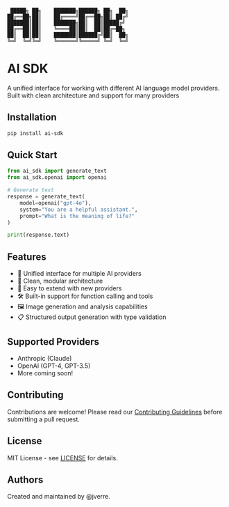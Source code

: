 ```ascii
 █████╗ ██╗    ███████╗██████╗ ██╗  ██╗
██╔══██╗██║    ██╔════╝██╔══██╗██║ ██╔╝
███████║██║    ███████╗██║  ██║█████╔╝ 
██╔══██║██║    ╚════██║██║  ██║██╔═██╗ 
██║  ██║██║    ███████║██████╔╝██║  ██╗
╚═╝  ╚═╝╚═╝    ╚══════╝╚═════╝ ╚═╝  ╚═╝
```

# AI SDK

A unified interface for working with different AI language model providers. Built with clean architecture and support for many providers

## Installation

```bash
pip install ai-sdk
```

## Quick Start

```python
from ai_sdk import generate_text
from ai_sdk.openai import openai

# Generate text
response = generate_text(
    model=openai("gpt-4o"),
    system="You are a helpful assistant.",
    prompt="What is the meaning of life?"
)

print(response.text)
```

## Features

- 🤖 Unified interface for multiple AI providers
- 🌟 Clean, modular architecture
- 🚀 Easy to extend with new providers
- 🛠️ Built-in support for function calling and tools
- 🖼️ Image generation and analysis capabilities
- 📋 Structured output generation with type validation

## Supported Providers

- Anthropic (Claude)
- OpenAI (GPT-4, GPT-3.5)
- More coming soon!

## Contributing

Contributions are welcome! Please read our [Contributing Guidelines](CONTRIBUTING.md) before submitting a pull request.

## License

MIT License - see [LICENSE](LICENSE) for details.

## Authors

Created and maintained by @jverre.
